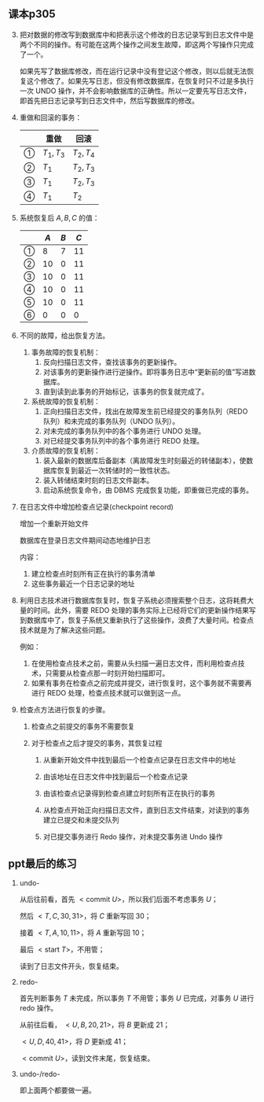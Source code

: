 ## 课本p305

3. 把对数据的修改写到数据库中和把表示这个修改的日志记录写到日志文件中是两个不同的操作。有可能在这两个操作之间发生故障，即这两个写操作只完成了一个。

   如果先写了数据库修改，而在运行记录中没有登记这个修改，则以后就无法恢复这个修改了。如果先写日志，但没有修改数据库，在恢复时只不过是多执行一次 UNDO 操作，并不会影响数据库的正确性。所以一定要先写日志文件，即首先把日志记录写到日志文件中，然后写数据库的修改。

4. 重做和回滚的事务：
   
   |      | 重做      | 回滚      |
   | ---- | --------- | --------- |
   | ①    | $T_1,T_3$ | $T_2,T_4$ |
   | ②    | $T_1$     | $T_2,T_3$ |
   | ③    | $T_1$     | $T_2,T_3$ |
   | ④    | $T_1$     | $T_2$     |
   
5. 系统恢复后 $A,B,C$ 的值：

   |      | $A$  | $B$  | $C$  |
   | ---- | ---- | ---- | ---- |
   | ①    | 8    | 7    | 11   |
   | ②    | 10   | 0    | 11   |
   | ③    | 10   | 0    | 11   |
   | ④    | 10   | 0    | 11   |
   | ⑤    | 10   | 0    | 11   |
   | ⑥    | 0    | 0    | 0    |
   
5. 不同的故障，给出恢复方法。

   1. 事务故障的恢复机制：
      1. 反向扫描日志文件，查找该事务的更新操作。
      2. 对该事务的更新操作进行逆操作。即将事务日志中“更新前的值”写进数据库。
      3. 直到读到此事务的开始标记，该事务的恢复就完成了。
   2. 系统故障的恢复机制：
      1. 正向扫描日志文件，找出在故障发生前已经提交的事务队列（REDO 队列）和未完成的事务队列（UNDO 队列）。
      2. 对未完成的事务队列中的各个事务进行 UNDO 处理。
      3. 对已经提交事务队列中的各个事务进行 REDO 处理。
   3. 介质故障的恢复机制：
      1. 装入最新的数据库后备副本（离故障发生时刻最近的转储副本），使数据库恢复到最近一次转储时的一致性状态。
      2. 装入转储结束时刻的日志文件副本。
      3. 启动系统恢复命令，由 DBMS 完成恢复功能，即重做已完成的事务。
   
7. 在日志文件中增加检查点记录(checkpoint record) 

   增加一个重新开始文件

   数据库在登录日志文件期间动态地维护日志

   内容：

   1. 建立检查点时刻所有正在执行的事务清单
   2. 这些事务最近一个日志记录的地址

8. 利用日志技术进行数据库恢复时，恢复子系统必须搜索整个日志，这将耗费大量的时间。此外，需要 REDO 处理的事务实际上已经将它们的更新操作结果写到数据库中了，恢复子系统又重新执行了这些操作，浪费了大量时间。检查点技术就是为了解决这些问题。

   例如：

   1. 在使用检查点技术之前，需要从头扫描一遍日志文件，而利用检查点技术，只需要从检查点那一时刻开始扫描即可。
   2. 如果有事务在检查点之前完成并提交，进行恢复时，这个事务就不需要再进行 REDO 处理，检查点技术就可以做到这一点。

9. 检查点方法进行恢复的步骤。

   1. 检查点之前提交的事务不需要恢复

   2. 对于检查点之后才提交的事务，其恢复过程

      1. 从重新开始文件中找到最后一个检查点记录在日志文件中的地址

      2. 由该地址在日志文件中找到最后一个检查点记录
      3. 由该检查点记录得到检查点建立时刻所有正在执行的事务
      4. 从检查点开始正向扫描日志文件，直到日志文件结束，对读到的事务建立已提交和未提交队列
      5. 对已提交事务进行 Redo 操作，对未提交事务进 Undo 操作

## ppt最后的练习

1. undo-

   从后往前看，首先 $\lt \mathrm{commit\ }U \gt$，所以我们后面不考虑事务 $U$；

   然后 $\lt T,C,30,31 \gt$，将 $C$ 重新写回 30；

   接着 $\lt T,A,10,11 \gt$，将 $A$ 重新写回 10；

   最后 $\lt \mathrm{start\ }T \gt$，不用管；

   读到了日志文件开头，恢复结束。

2. redo-

   首先判断事务 $T$ 未完成，所以事务 $T$ 不用管；事务 $U$ 已完成，对事务 $U$ 进行 redo 操作。

   从前往后看， $\lt U,B,20,21 \gt$，将 $B$ 更新成 21；

   $\lt U,D,40,41 \gt$，将 $D$ 更新成 41；

   $\lt \mathrm{commit\ }U \gt$，读到文件末尾，恢复结束。

3. undo-/redo-

   即上面两个都要做一遍。
